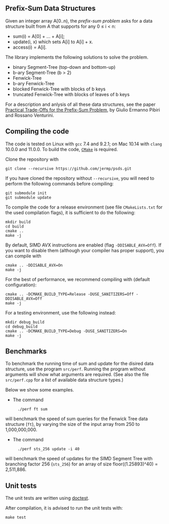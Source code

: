Prefix-Sum Data Structures
------

Given an integer array A[0..n), the *prefix-sum problem*
asks for a data structure built from A that supports
for any 0 ≤ i < n:

- sum(i) = A[0] + ... + A[i];
- update(i, x) which sets A[i] to A[i] + x.
- access(i) = A[i].

The library implements the following solutions to solve the problem.

- binary Segment-Tree (top-down and bottom-up)
- b-ary Segment-Tree (b > 2)
- Fenwick-Tree
- b-ary Fenwick-Tree
- blocked Fenwick-Tree with blocks of b keys
- truncated Fenwick-Tree with blocks of leaves of b keys

For a description and anlysis of all these data structures,
see the paper [Practical Trade-Offs for the Prefix-Sum Problem](https://arxiv.org/pdf/2006.14552.pdf), by Giulio Ermanno Pibiri and Rossano Venturini.

Compiling the code <a name="compiling"></a>
------------------

The code is tested on Linux with `gcc` 7.4 and 9.2.1; on Mac 10.14 with `clang` 10.0.0 and 11.0.0.
To build the code, [`CMake`](https://cmake.org/) is required.

Clone the repository with

	git clone --recursive https://github.com/jermp/psds.git

If you have cloned the repository without `--recursive`, you will need to perform the following commands before
compiling:

    git submodule init
    git submodule update

To compile the code for a release environment (see file `CMakeLists.txt` for the used compilation flags), it is sufficient to do the following:

    mkdir build
    cd build
    cmake ..
    make -j

By default, SIMD AVX instructions are enabled (flag `-DDISABLE_AVX=Off`). If you want to
disable them (although your compiler has proper support), you can compile with

	cmake .. -DDISABLE_AVX=On
	make -j


For the best of performance, we recommend compiling with (default configuration):

	cmake .. -DCMAKE_BUILD_TYPE=Release -DUSE_SANITIZERS=Off -DDISABLE_AVX=Off
	make -j

For a testing environment, use the following instead:

    mkdir debug_build
    cd debug_build
    cmake .. -DCMAKE_BUILD_TYPE=Debug -DUSE_SANITIZERS=On
    make -j

Benchmarks
---------

To benchmark the running time of sum and update for the disired data structure, use the program `src/perf`. Running the program
without arguments will show what arguments are required.
(See also the file `src/perf.cpp` for a list of available
data structure types.)

Below we show some examples.


- The command

		./perf ft sum

will benchmark the speed of sum queries for the Fenwick Tree data structure (`ft`), by varying the size of the input array from 250 to 1,000,000,000.

- The command

		./perf sts_256 update -i 40

will benchmark the speed of updates for the SIMD Segment Tree
with branching factor 256 (`sts_256`) for an array
of size floor((1.25893)^40) = 2,511,886.

Unit tests <a name="testing"></a>
-----------

The unit tests are written using [doctest](https://github.com/onqtam/doctest).

After compilation, it is advised
to run the unit tests with:

	make test